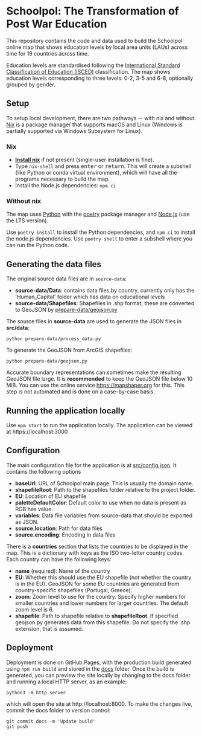 # Schoolpol: The Transformation of Post War Education

This repository contains the code and data used to build the Schoolpol online
map that shows education levels by local area units (LAUs) across time for 19
countries across time.

Education levels are standardised following the [International Standard
Classification of Education
(ISCED)](http://uis.unesco.org/sites/default/files/documents/international-standard-classification-of-education-isced-2011-en.pdf)
classification. The map shows education levels corresponding to three levels:
0-2, 3-5 and 6-8, optionally grouped by gender.

## Setup

To setup local development, there are two pathways -- with nix and without. [Nix](https://nixos.org/download.html) is a package manager that supports macOS and Linux (Windows is partially supported via Windows Subsystem for Linux).

### Nix

* **[Install nix](https://nixos.org/download.html)** if not present
  (single-user installation is fine).
* Type `nix-shell` and press <kbd>enter</kbd> or <kbd>return</kbd>. This will create a subshell (like
  Python or conda virtual environment), which will have all the programs
  necessary to build the map.
* Install the Node.js dependencies: `npm ci`

### Without nix

The map uses [Python](https://www.python.org) with the
[poetry](https://python-poetry.org/) package manager and
[Node.js](https://nodejs.org) (use the LTS version).

Use `poetry install` to install the Python dependencies, and `npm ci` to
install the node.js dependencies. Use `poetry shell` to enter a subshell where you can run the Python code.

## Generating the data files

The original source data files are in `source-data`:

* **source-data/Data**: contains data files by country, currently only has the 'Human_Capital' folder which has data on educational levels
* **source-data/Shapefiles**: Shapefiles in .shp format; these are converted to GeoJSON by [prepare-data/geojson.py](prepare-data/geojson.py)

The source files in **source-data** are used to generate the JSON files in **src/data**:

    python prepare-data/process_data.py

To generate the GeoJSON from ArcGIS shapefiles:

    python prepare-data/geojson.py

Accurate boundary representations can sometimes make the resulting GeoJSON file large. It is **recommended** to keep the GeoJSON file below 10 MiB. You can use the online service https://mapshaper.org for this. This step is not automated and is done on a case-by-case basis.

## Running the application locally

Use `npm start` to run the application locally. The application can be viewed at https://localhost:3000

## Configuration

The main configuration file for the application is at [src/config.json](src/config.json). It contains the following options

* **baseUrl**: URL of Schoolpol main page. This is usually the domain name.
* **shapefileRoot**: Path to the shapefiles folder relative to the project folder.
* **EU**: Location of EU shapefile
* **paletteDefaultColor**: Default color to use when no data is present as RGB hex value.
* **variables**: Data file variables from source-data that should be exported as JSON.
* **source.location**: Path for data files
* **source.encoding**: Encoding in data files

There is a **countries** section that lists the countries to be displayed in the map. This is a dictionary with keys as the ISO two-letter country codes. Each country can have the following keys:

* **name** (required): Name of the country
* **EU**: Whether this should use the EU shapefile (not whether the country is in the EU). GeoJSON for some EU countries are generated from country-specific shapefiles (Portugal, Greece).
* **zoom**: Zoom level to use for the country. Specify higher numbers for smaller countries and lower numbers for larger countries. The default zoom level is 6.
* **shapefile**: Path to shapefile relative to **shapefileRoot**. If specified geojson.py generates data from this shapefile. Do not specify the .shp extension, that is assumed.

## Deployment

Deployment is done on GitHub Pages, with the production build generated using `npm run build`
and stored in the [docs](docs) folder. Once the build is generated, you can preview the
site locally by changing to the docs folder and running a local HTTP server, as an example:

    python3 -m http.server

which will open the site at http://localhost:8000. To make the changes live, commit
the docs folder to version control:

    git commit docs -m 'Update build'
    git push
